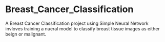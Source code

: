 # Breast_Cancer_Classification

A Breast Cancer Classification project using Simple Neural Network invloves training a nueral model to classify breast tissue images as either beign or malignant.
